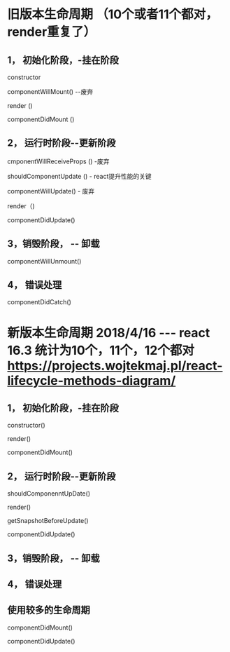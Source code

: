 # 旧版本生命周期 （10个或者11个都对，render重复了）

## 1， 初始化阶段，-挂在阶段
constructor

componentWillMount() --废弃

render ()

componentDidMount ()

## 2， 运行时阶段--更新阶段

cmponentWillReceiveProps () -废弃

shouldComponentUpdate () - react提升性能的关键

componentWillUpdate() - 废弃

render（)

componentDidUpdate()

## 3，销毁阶段， -- 卸载

componentWillUnmount()


## 4， 错误处理

componentDidCatch()


# 新版本生命周期 2018/4/16   --- react 16.3 统计为10个，11个，12个都对  https://projects.wojtekmaj.pl/react-lifecycle-methods-diagram/


## 1， 初始化阶段，-挂在阶段
constructor()

render()

componentDidMount()


## 2， 运行时阶段--更新阶段

shouldComponenntUpDate()

render()

getSnapshotBeforeUpdate()

componentDidUpdate()

## 3，销毁阶段， -- 卸载


## 4， 错误处理



## 使用较多的生命周期

componentDidMount()

componentDidUpdate()






